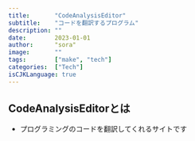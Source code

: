 ```yaml
---
title:       "CodeAnalysisEditor"
subtitle:    "コードを翻訳するプログラム"
description: ""
date:        2023-01-01
author:      "sora"
image:       ""
tags:        ["make", "tech"]
categories:  ["Tech"]
isCJKLanguage: true
---
```


## CodeAnalysisEditorとは
- プログラミングのコードを翻訳してくれるサイトです


